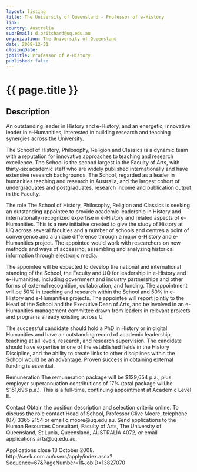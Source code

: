 ```yaml
---
layout: listing
title: The University of Queensland - Professor of e-History
link:
country: Australia
subrEmail: d.pritchard@uq.edu.au
organization: The University of Queensland 
date: 2008-12-31
closingDate: 
jobTitle: Professor of e-History
published: false
---
```



# {{ page.title }}

## Description



<p>An outstanding leader in History and e-History, and an energetic,
innovative leader in e-Humanities, interested in building research and
teaching synergies across the University.</p>

<p>The School of History, Philosophy, Religion and Classics is a dynamic
team with a reputation for innovative approaches to teaching and
research excellence. The School is the second largest in the Faculty
of Arts, with thirty-six academic staff who are widely published
internationally and have extensive research backgrounds. The School,
regarded as a leader in humanities teaching and research in Australia,
and the largest cohort of undergraduates and postgraduates, research
income and publication output in the Faculty.</p>

<p>The role The School of History, Philosophy, Religion and Classics is
seeking an outstanding appointee to provide academic leadership in
History and internationally-recognized expertise in e-History and
related aspects of e-Humanities. This is a new initiative created to
give the study of History at UQ across several faculties and a number
of schools and centres a point of convergence and a unique difference
through a major e-History and e-Humanities project. The appointee
would work with researchers on new methods and ways of accessing,
assembling and analyzing historical information through electronic
media.</p>

<p>The appointee will be expected to develop the national and
international standing of the School, the Faculty and UQ for
leadership in e-History and e-Humanities, including government and
industry partnerships and other forms of external recognition,
collaboration, and funding. The appointment will be 50% in teaching
and research within the School and 50% in e-History and e-Humanities
projects. The appointee will report jointly to the Head of the School
and the Executive Dean of Arts, and be involved in an e-Humanities
management committee drawn from leaders in relevant projects and
programs already existing across U</p>

<p>The successful candidate should hold a PhD in History or in digital
Humanities and have an outstanding record of academic leadership,
teaching at all levels, research, and research supervision. The
candidate should have expertise in one of the established fields in
the History Discipline, and the ability to create links to other
disciplines within the School would be an advantage. Proven success in
obtaining external funding is essential.</p>

<p>Remuneration The remuneration package will be $129,654 p.a., plus
employer superannuation contributions of 17% (total package will be
$151,696 p.a.). This is a full-time, continuing appointment at
Academic Level E.</p>

<p>Contact Obtain the position description and selection criteria online.
To discuss the role contact Head of School, Professor Clive Moore,
telephone (07) 3365 2154 or email c.moore@uq.edu.au. Send applications
to the Human Resources Consultant, Faculty of Arts, The University of
Queensland, St Lucia, Queensland, AUSTRALIA 4072, or email
applications.arts@uq.edu.au.</p>

<p>Applications close 13 October 2008.
http://seek.com.au/users/apply/index.ascx?Sequence=67&PageNumber=1&JobID=13827070</p>
